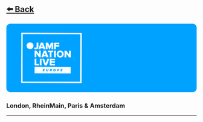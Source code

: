 ## [⬅️ Back](https://github.com/robatjamf/EducationJNL2023/tree/main)


<img src="../img/jnlgithubbanner.png" alt="toplogo" />

### London, RheinMain, Paris & Amsterdam 

---